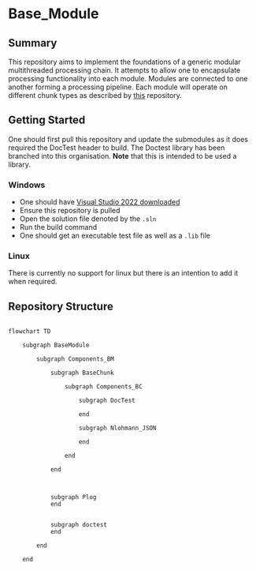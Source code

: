 # Base_Module

## Summary

This repository aims to implement the foundations of a generic modular multithreaded processing chain. It attempts to allow one to 
encapsulate processing functionality into each module. Modules are connected to one another forming a processing pipeline. Each module 
will operate on different chunk types as described by [this](https://github.com/Sense-Scape/Chunk_Types) repository.

## Getting Started

One should first pull this repository and update the submodules as it does required the DocTest header to build. 
The Doctest library has been branched into this organisation. **Note** that this is intended to be used a library.

### Windows

- One should have [Visual Studio 2022 downloaded](https://visualstudio.microsoft.com/vs/)
- Ensure this repository is pulled
- Open the solution file denoted by the ```.sln```
- Run the build command
- One should get an executable test file as well as a `.lib` file

### Linux

There is currently no support for linux but there is an intention to add it when required.

## Repository Structure

``` mermaid

flowchart TD

    subgraph BaseModule

        subgraph Components_BM

            subgraph BaseChunk

                subgraph Components_BC
                
                    subgraph DocTest

                    end

                    subgraph Nlohmann_JSON

                    end

                end
                
            end

            

            subgraph Plog
            end


            subgraph doctest
            end

        end

    end
```

